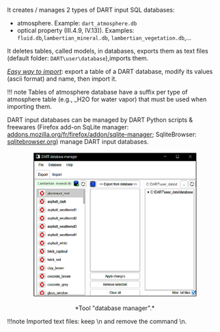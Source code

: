 It creates / manages 2 types of DART input SQL databases:

- atmosphere. Example: `dart_atmosphere.db`
- optical property (III.4.9, IV.13)). Examples: `fluid.db`,`lambertian_mineral.db`, `lambertian_vegetation.db`,… 

It deletes tables, called models, in databases, exports them as text files (default folder: `DART\user\database`),imports them. 

<u>*Easy way to import*</u>: export a table of a DART database, modify its values (ascii format) and name, then import it. 

!!! note
    Tables of atmosphere database have a suffix per type of atmosphere table (e.g., _H2O for water vapor) that must be used when importing them. 
    
DART input databases can be managed by DART Python scripts & freewares (Firefox add-on SqLite manager: [addons.mozilla.org/fr/firefox/addon/sqlite-manager](https://addons.mozilla.org/fr/firefox/addon/sqlite-manager); SqliteBrowser: [sqlitebrowser.org](https://sqlitebrowser.org)) manage DART input databases.

<center><img src="./media/database_manager.png"><p>*Tool "database manager".*</p></img></center>

!!!note
    Imported text files: keep \n and remove the command \n.